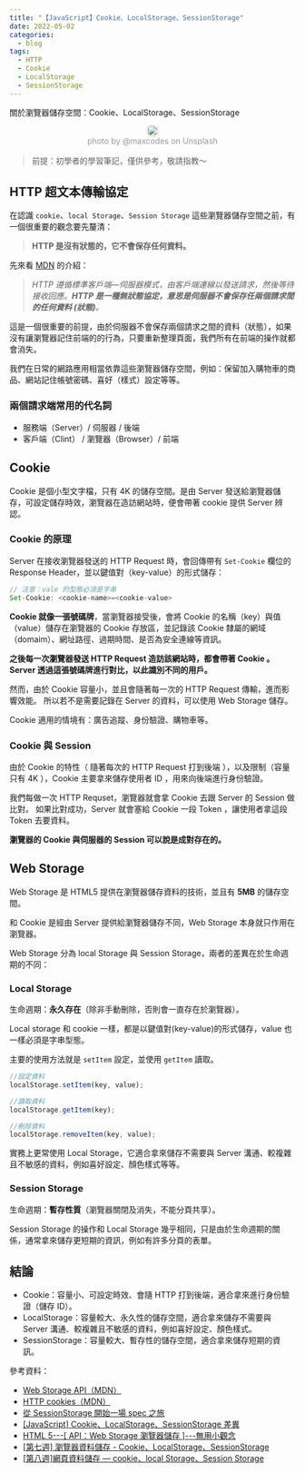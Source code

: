 ```yaml
---
title: "【JavaScript】Cookie、LocalStorage、SessionStorage"
date: 2022-05-02
categories:
  - blog
tags:
  - HTTP
  - Cookie
  - LocalStorage
  - SessionStorage
---
```


關於瀏覽器儲存空間：Cookie、LocalStorage、SessionStorage

<center>
    <img style="border-radius: 0.3125em;
    box-shadow: 0 2px 4px 0 rgba(34,36,38,.12),0 2px 10px 0 rgba(34,36,38,.08);" 
    src="https://miro.medium.com/max/875/1*pv_Izc6m-aHltyZgLQqptQ.jpeg">
    <br>
    <div style="color:orange;
    display: inline-block;
    color: #999;
    padding: 2px; font-size:14px">photo by @maxcodes on Unsplash</div>
</center>

> 前提：初學者的學習筆記，僅供參考，敬請指教～

## HTTP 超文本傳輸協定

在認識 `cookie`、`local Storage`、`Session Storage` 這些瀏覽器儲存空間之前，有一個很重要的觀念要先釐清：

> **HTTP 是沒有狀態的，它不會保存任何資料。**

先來看 [MDN](https://developer.mozilla.org/zh-TW/docs/Web/HTTP) 的介紹：

> _HTTP 遵循標準客戶端—伺服器模式，由客戶端連線以發送請求，然後等待接收回應。**HTTP 是一種無狀態協定，意思是伺服器不會保存任兩個請求間的任何資料 (狀態)**。_

這是一個很重要的前提，由於伺服器不會保存兩個請求之間的資料（狀態），如果沒有讓瀏覽器記住前端的的行為，只要重新整理頁面，我們所有在前端的操作就都會消失。

我們在日常的網路應用相當依靠這些瀏覽器儲存空間，例如：保留加入購物車的商品、網站記住帳號密碼、喜好（樣式）設定等等。

### 兩個請求端常用的代名詞

- 服務端（Server）/ 伺服器 / 後端
- 客戶端（Clint） / 瀏覽器（Browser）/ 前端

## Cookie

Cookie 是個小型文字檔，只有 4K 的儲存空間。是由 Server 發送給瀏覽器儲存，可設定儲存時效，瀏覽器在造訪網站時，便會帶著 cookie 提供 Server 辨認。

### Cookie 的原理

Server 在接收瀏覽器發送的 HTTP Request 時，會回傳帶有 `Set-Cookie` 欄位的 Response Header，並以鍵值對（key-value）的形式儲存：

```javascript
// 注意：vale 的型態必須是字串
Set-Cookie: <cookie-name>=<cookie-value>
```

**Cookie 就像一張號碼牌**，當瀏覽器接受後，會將 Cookie 的名稱（key）與值（value）儲存在瀏覽器的 Cookie 存放區，並記錄該 Cookie 隸屬的網域（domaim）、網址路徑、過期時間、是否為安全連線等資訊。

**之後每一次瀏覽器發送 HTTP Request 造訪該網站時，都會帶著 Cookie 。Server 透過這張號碼牌進行對比，以此識別不同的用戶。**

然而，由於 Cookie 容量小，並且會隨著每一次的 HTTP Request 傳輸，進而影響效能。 所以若不是需要記錄在 Server 的資料，可以使用 Web Storage 儲存。

Cookie 適用的情境有：廣告追蹤、身份驗證、購物車等。

### Cookie 與 Session

由於 Cookie 的特性（ 隨著每次的 HTTP Request 打到後端 ），以及限制（容量只有 4K ），Cookie 主要拿來儲存使用者 ID ，用來向後端進行身份驗證。

我們每做一次 HTTP Requset，瀏覽器就會拿 Cookie 去跟 Server 的 Session 做比對。 如果比對成功，Server 就會塞給 Cookie 一段 Token ，讓使用者拿這段 Token 去要資料。

**瀏覽器的 Cookie 與伺服器的 Session 可以說是成對存在的。**

## Web Storage

Web Storage 是 HTML5 提供在瀏覽器儲存資料的技術，並且有 **5MB** 的儲存空間。

和 Cookie 是經由 Server 提供給瀏覽器儲存不同，Web Storage 本身就只作用在瀏覽器。

Web Storage 分為 local Storage 與 Session Storage，兩者的差異在於生命週期的不同：

### Local Storage

生命週期：**永久存在**（除非手動刪除，否則會一直存在於瀏覽器）。

Local storage 和 cookie 一樣，都是以鍵值對(key-value)的形式儲存，value 也一樣必須是字串型態。

主要的使用方法就是 `setItem` 設定，並使用 `getItem` 讀取。

```javascript
//設定資料
localStorage.setItem(key, value);

//讀取資料
localStorage.getItem(key);

//刪除資料
localStorage.removeItem(key, value);
```

實務上更常使用 Local Storage，它適合拿來儲存不需要與 Server 溝通、較複雜且不敏感的資料，例如喜好設定、顏色樣式等等。

### Session Storage

生命週期：**暫存性質**（瀏覽器關閉及消失，不能分頁共享）。

Session Storage 的操作和 Local Storage 幾乎相同，只是由於生命週期的關係，通常拿來儲存更短期的資訊，例如有許多分頁的表單。

## 結論

- Cookie：容量小、可設定時效、會隨 HTTP 打到後端，適合拿來進行身份驗證（儲存 ID）。
- LocalStorage：容量較大、永久性的儲存空間，適合拿來儲存不需要與 Server 溝通、較複雜且不敏感的資料，例如喜好設定、顏色樣式。
- SessionStorage：容量較大、暫存性的儲存空間，適合拿來儲存短期的資訊。

參考資料：

- [Web Storage API（MDN）](https://developer.mozilla.org/en-US/docs/Web/API/Web_Storage_API)
- [HTTP cookies（MDN）](https://developer.mozilla.org/zh-TW/docs/Web/HTTP/Cookies)
- [從 SessionStorage 開始一場 spec 之旅](https://blog.huli.tw/2020/09/05/session-storage-and-html-spec-and-noopener/)
- [[JavaScript] Cookie、LocalStorage、SessionStorage 差異](https://medium.com/@bebebobohaha/cookie-localstorage-sessionstorage-%E5%B7%AE%E7%95%B0-9e1d5df3dd7f)
- [HTML 5---[ API：Web Storage 瀏覽器儲存 ]---無用小觀念](https://ithelp.ithome.com.tw/articles/10187264)
- [[第七週] 瀏覽器資料儲存 - Cookie、LocalStorage、SessionStorage](<[https:/](https://yakimhsu.com/project/project_w7_storage.html)/>)
- [[第八週]網頁資料儲存 — cookie、local Storage、Session Storage](https://miahsuwork.medium.com/%E7%AC%AC%E5%85%AB%E9%80%B1-%E7%B6%B2%E9%A0%81%E8%B3%87%E6%96%99%E5%84%B2%E5%AD%98-cookie-local-storage-session-storage-a3f40013da37)
